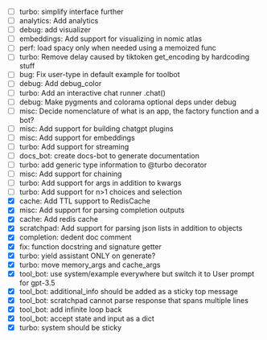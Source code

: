 - [ ] turbo: simplify interface further
- [ ] analytics: Add analytics
- [ ] debug: add visualizer
- [ ] embeddings: Add support for visualizing in nomic atlas
- [ ] perf: load spacy only when needed using a memoized func
- [ ] turbo: Remove delay caused by tiktoken get_encoding by hardcoding stuff
- [ ] bug: Fix user-type in default example for toolbot
- [ ] debug: Add debug_color
- [ ] turbo: Add an interactive chat runner .chat()
- [ ] debug: Make pygments and colorama optional deps under debug
- [ ] misc: Decide nomenclature of what is an app, the factory function and a bot?
- [ ] misc: Add support for building chatgpt plugins
- [ ] misc: Add support for embeddings
- [ ] turbo: Add support for streaming
- [ ] docs_bot: create docs-bot to generate documentation
- [ ] turbo: add generic type information to @turbo decorator
- [ ] misc: Add support for chaining
- [ ] turbo: Add support for args in addition to kwargs
- [ ] turbo: Add support for n>1 choices and selection
- [x] cache: Add TTL support to RedisCache
- [x] misc: Add support for parsing completion outputs
- [x] cache: Add redis cache
- [x] scratchpad: Add support for parsing json lists in addition to objects
- [x] completion: dedent doc comment
- [x] fix: function docstring and signature getter
- [x] turbo: yield assistant ONLY on generate?
- [x] turbo: move memory_args and cache_args
- [x] tool_bot: use system/example everywhere but switch it to User prompt for gpt-3.5
- [x] tool_bot: additional_info should be added as a sticky top message
- [x] tool_bot: scratchpad cannot parse response that spans multiple lines
- [x] tool_bot: add infinite loop back
- [x] tool_bot: accept state and input as a dict
- [x] turbo: system should be sticky
